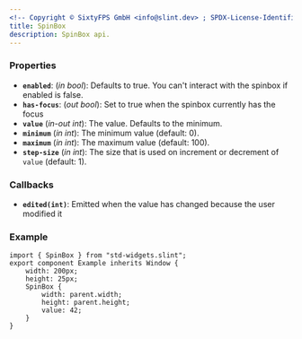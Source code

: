 ```yaml
---
<!-- Copyright © SixtyFPS GmbH <info@slint.dev> ; SPDX-License-Identifier: MIT -->
title: SpinBox
description: SpinBox api.
---
```


### Properties

-   **`enabled`**: (_in_ _bool_): Defaults to true. You can't interact with the spinbox if enabled is false.
-   **`has-focus`**: (_out_ _bool_): Set to true when the spinbox currently has the focus
-   **`value`** (_in-out_ _int_): The value. Defaults to the minimum.
-   **`minimum`** (_in_ _int_): The minimum value (default: 0).
-   **`maximum`** (_in_ _int_): The maximum value (default: 100).
-   **`step-size`** (_in_ _int_): The size that is used on increment or decrement of `value` (default: 1).

### Callbacks

- **`edited(int)`**: Emitted when the value has changed because the user modified it

### Example

```slint
import { SpinBox } from "std-widgets.slint";
export component Example inherits Window {
    width: 200px;
    height: 25px;
    SpinBox {
        width: parent.width;
        height: parent.height;
        value: 42;
    }
}
```
